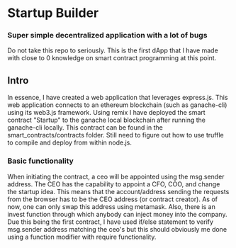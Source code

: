 # Startup Builder

### Super simple decentralized application with a lot of bugs

Do not take this repo to seriously. This is the first dApp that I have made with close to 0 knowledge on smart contract programming at this point.

## Intro

In essence, I have created a web application that leverages express.js. This web application connects to an ethereum blockchain (such as ganache-cli) using its web3.js framework. Using remix I have deployed the smart contract "Startup" to the ganache local blockchain after running the ganache-cli locally. This contract can be found in the smart_contracts/contracts folder. Still need to figure out how to use truffle to compile and deploy from within node.js.

### Basic functionality

When initiating the contract, a ceo will be appointed using the msg.sender address. The CEO has the capability to appoint a CFO, COO, and change the startup idea. This means that the account/address sending the requests from the browser has to be the CEO address (or contract creator). As of now, one can only swap this address using metamask. Also, there is an invest function through which anybody can inject money into the company. Due this being the first contract, I have used if/else statement to verify msg.sender address matching the ceo's but this should obviously me done using a function modifier with require functionality.